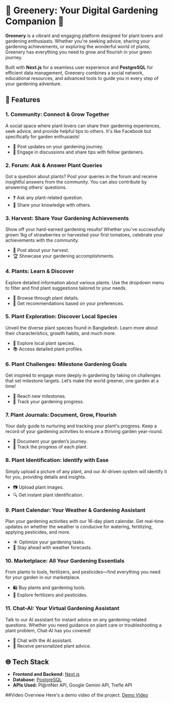 <h1>🌿 <strong>Greenery: Your Digital Gardening Companion</strong> 🌿</h1>

<p><strong>Greenery</strong> is a vibrant and engaging platform designed for plant lovers and gardening enthusiasts. Whether you're seeking advice, sharing your gardening achievements, or exploring the wonderful world of plants, Greenery has everything you need to grow and flourish in your green journey.</p>

<p>Built with <strong>Next.js</strong> for a seamless user experience and <strong>PostgreSQL</strong> for efficient data management, Greenery combines a social network, educational resources, and advanced tools to guide you in every step of your gardening adventure.</p>

<h2>🌼 <strong>Features</strong></h2>

<h3>1. <strong>Community: Connect & Grow Together</strong></h3>
<p>A social space where plant lovers can share their gardening experiences, seek advice, and provide helpful tips to others. It's like Facebook but specifically for garden enthusiasts!</p>
<ul>
    <li>🌱 Post updates on your gardening journey.</li>
    <li>💬 Engage in discussions and share tips with fellow gardeners.</li>
</ul>

<h3>2. <strong>Forum: Ask & Answer Plant Queries</strong></h3>
<p>Got a question about plants? Post your queries in the forum and receive insightful answers from the community. You can also contribute by answering others' questions.</p>
<ul>
    <li>❓ Ask any plant-related question.</li>
    <li>🌸 Share your knowledge with others.</li>
</ul>

<h3>3. <strong>Harvest: Share Your Gardening Achievements</strong></h3>
<p>Show off your hard-earned gardening results! Whether you've successfully grown 1kg of strawberries or harvested your first tomatoes, celebrate your achievements with the community.</p>
<ul>
    <li>🍓 Post about your harvest.</li>
    <li>🏆 Showcase your gardening accomplishments.</li>
</ul>

<h3>4. <strong>Plants: Learn & Discover</strong></h3>
<p>Explore detailed information about various plants. Use the dropdown menu to filter and find plant suggestions tailored to your needs.</p>
<ul>
    <li>🌿 Browse through plant details.</li>
    <li>🌼 Get recommendations based on your preferences.</li>
</ul>

<h3>5. <strong>Plant Exploration: Discover Local Species</strong></h3>
<p>Unveil the diverse plant species found in Bangladesh. Learn more about their characteristics, growth habits, and much more.</p>
<ul>
    <li>🌳 Explore local plant species.</li>
    <li>📚 Access detailed plant profiles.</li>
</ul>

<h3>6. <strong>Plant Challenges: Milestone Gardening Goals</strong></h3>
<p>Get inspired to engage more deeply in gardening by taking on challenges that set milestone targets. Let’s make the world greener, one garden at a time!</p>
<ul>
    <li>🏅 Reach new milestones.</li>
    <li>🌱 Track your gardening progress.</li>
</ul>

<h3>7. <strong>Plant Journals: Document, Grow, Flourish</strong></h3>
<p>Your daily guide to nurturing and tracking your plant's progress. Keep a record of your gardening activities to ensure a thriving garden year-round.</p>
<ul>
    <li>📔 Document your garden’s journey.</li>
    <li>🌸 Track the progress of each plant.</li>
</ul>

<h3>8. <strong>Plant Identification: Identify with Ease</strong></h3>
<p>Simply upload a picture of any plant, and our AI-driven system will identify it for you, providing details and insights.</p>
<ul>
    <li>📷 Upload plant images.</li>
    <li>🔍 Get instant plant identification.</li>
</ul>

<h3>9. <strong>Plant Calendar: Your Weather & Gardening Assistant</strong></h3>
<p>Plan your gardening activities with our 16-day plant calendar. Get real-time updates on whether the weather is conducive for watering, fertilizing, applying pesticides, and more.</p>
<ul>
    <li>☀️ Optimize your gardening tasks.</li>
    <li>📆 Stay ahead with weather forecasts.</li>
</ul>

<h3>10. <strong>Marketplace: All Your Gardening Essentials</strong></h3>
<p>From plants to tools, fertilizers, and pesticides—find everything you need for your garden in our marketplace.</p>
<ul>
    <li>🛍 Buy plants and gardening tools.</li>
    <li>🌱 Explore fertilizers and pesticides.</li>
</ul>
<h3>11. <strong>Chat-AI: Your Virtual Gardening Assistant</strong></h3>
<p>Talk to our AI assistant for instant advice on any gardening-related questions. Whether you need guidance on plant care or troubleshooting a plant problem, Chat-AI has you covered!</p>
<ul>
    <li>🤖 Chat with the AI assistant.</li>
    <li>🌿 Receive personalized plant advice.</li>
</ul>

<h2>🌐 <strong>Tech Stack</strong></h2>
<ul>
    <li><strong>Frontend and Backend:</strong> <a href="https://nextjs.org/">Next.js</a></li>
    <li><strong>Database:</strong> <a href="https://www.postgresql.org/">PostgreSQL</a></li>
    <li><strong>APIs Used:</strong> Pl@ntNet API, Google Gemini API, Trefle API</li>
</ul>


##Video Overview
Here's a demo video of the project.
<a href="https://youtu.be/emfbmrfqPGE?si=qd9O2u6fy3CwSvDX">Demo Video<a>
